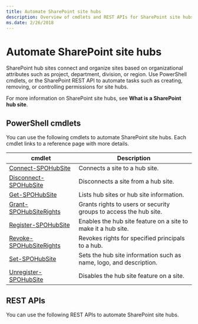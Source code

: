```yaml
---
title: Automate SharePoint site hubs
description: Overview of cmdlets and REST APIs for SharePoint site hubs
ms.date: 2/26/2018
---
```


# Automate SharePoint site hubs

SharePoint hub sites connect and organize sites based on organizational attributes such as project, department, division, or region. Use PowerShell cmdlets, or the SharePoint REST API to automate tasks such as creating, removing, or controlling permissions for site hubs.

For more information on SharePoint site hubs, see **What is a SharePoint hub site**.

## PowerShell cmdlets

You can use the following cmdlets to automate SharePoint site hubs. Each cmdlet links to a reference page with more details.

|cmdlet|Description|
|------|-----------|
|[Connect-SPOHubSite](https://docs.microsoft.com/en-us/powershell/module/sharepoint-online/connect-spohubsite)|Connects a site to a hub site.|
|[Disconnect-SPOHubSite](https://docs.microsoft.com/en-us/powershell/module/sharepoint-online/disconnect-spohubsite)|Disconnects a site from a hub site.|
|[Get-SPOHubSite](https://docs.microsoft.com/en-us/powershell/module/sharepoint-online/get-spohubsite)|Lists hub sites or hub site information.|
|[Grant-SPOHubSiteRights](https://docs.microsoft.com/en-us/powershell/module/sharepoint-online/grant-spohubsiterights)|Grants rights to users or security groups to access the hub site.|
|[Register-SPOHubSite](https://docs.microsoft.com/en-us/powershell/module/sharepoint-online/register-spohubsite)|Enables the hub site feature on a site to make it a hub site.|
|[Revoke-SPOHubSiteRights](https://docs.microsoft.com/en-us/powershell/module/sharepoint-online/revoke-spohubsiterights)|Revokes rights for specified principals to a hub.|
|[Set-SPOHubSite](https://docs.microsoft.com/en-us/powershell/module/sharepoint-online/set-spohubsite)|Sets the hub site information such as name, logo, and description.|
|[Unregister-SPOHubSite](https://docs.microsoft.com/en-us/powershell/module/sharepoint-online/unregister-spohubsite)|Disables the hub site feature on a site.|

## REST APIs

You can use the following REST APIs to automate SharePoint site hubs.

